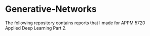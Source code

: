 # Generative-Networks

The following repository contains reports that I made for APPM 5720 Applied Deep Learning Part 2.
